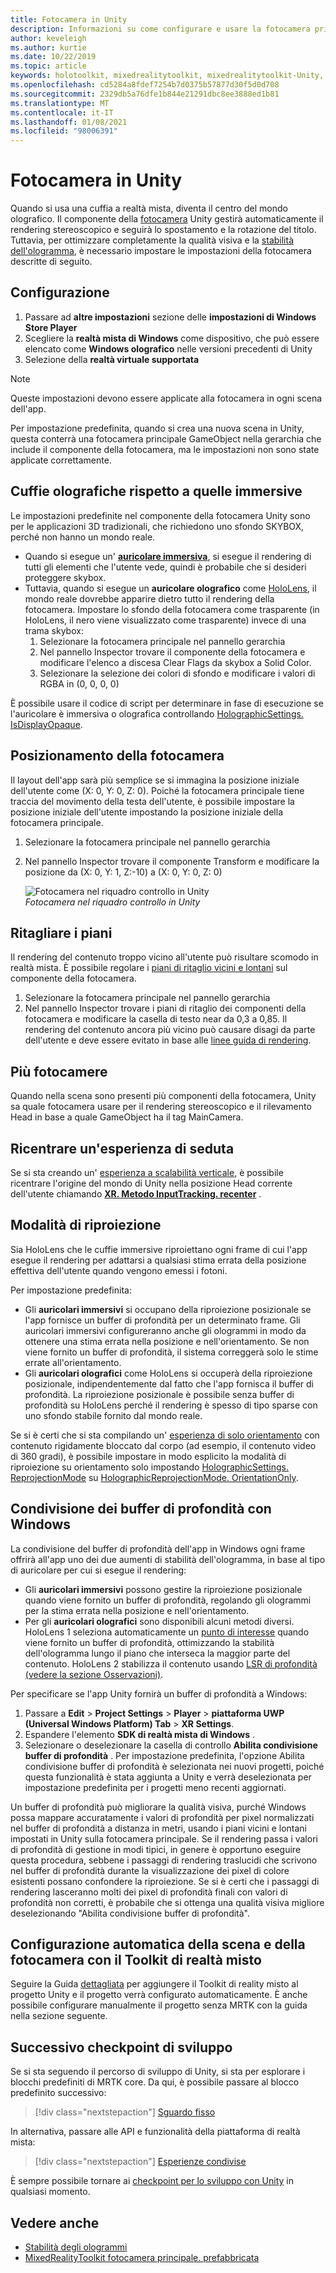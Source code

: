 ```yaml
---
title: Fotocamera in Unity
description: Informazioni su come configurare e usare la fotocamera principale di Unity per lo sviluppo di realtà mista di Windows per eseguire il rendering olografico.
author: keveleigh
ms.author: kurtie
ms.date: 10/22/2019
ms.topic: article
keywords: holotoolkit, mixedrealitytoolkit, mixedrealitytoolkit-Unity, rendering olografico, olografico, immersivo, punto di messa a fuoco, buffer di profondità, solo orientamento, posizionale, opaco, trasparente, clip, auricolare realtà mista, cuffia di realtà mista di Windows, auricolare della realtà virtuale
ms.openlocfilehash: cd5284a8fdef7254b7d0375b57877d30f5d0d708
ms.sourcegitcommit: 2329db5a76dfe1b844e21291dbc8ee3888ed1b81
ms.translationtype: MT
ms.contentlocale: it-IT
ms.lasthandoff: 01/08/2021
ms.locfileid: "98006391"
---
```

# <a name="camera-in-unity"></a>Fotocamera in Unity

Quando si usa una cuffia a realtà mista, diventa il centro del mondo olografico. Il componente della [fotocamera](https://docs.unity3d.com/Manual/class-Camera.html) Unity gestirà automaticamente il rendering stereoscopico e seguirà lo spostamento e la rotazione del titolo. Tuttavia, per ottimizzare completamente la qualità visiva e la [stabilità dell'ologramma](../platform-capabilities-and-apis/hologram-stability.md), è necessario impostare le impostazioni della fotocamera descritte di seguito.

## <a name="setup"></a>Configurazione

1. Passare ad **altre impostazioni** sezione delle **impostazioni di Windows Store Player**
2. Scegliere la **realtà mista di Windows** come dispositivo, che può essere elencato come **Windows olografico** nelle versioni precedenti di Unity
3. Selezione della **realtà virtuale supportata**

>[!NOTE]
>Queste impostazioni devono essere applicate alla fotocamera in ogni scena dell'app.
>
>Per impostazione predefinita, quando si crea una nuova scena in Unity, questa conterrà una fotocamera principale GameObject nella gerarchia che include il componente della fotocamera, ma le impostazioni non sono state applicate correttamente.

## <a name="holographic-vs-immersive-headsets"></a>Cuffie olografiche rispetto a quelle immersive

Le impostazioni predefinite nel componente della fotocamera Unity sono per le applicazioni 3D tradizionali, che richiedono uno sfondo SKYBOX, perché non hanno un mondo reale.

* Quando si esegue un' **[auricolare immersiva](../../discover/immersive-headset-hardware-details.md)**, si esegue il rendering di tutti gli elementi che l'utente vede, quindi è probabile che si desideri proteggere skybox.
* Tuttavia, quando si esegue un **auricolare olografico** come [HoloLens](../../hololens-hardware-details.md), il mondo reale dovrebbe apparire dietro tutto il rendering della fotocamera. Impostare lo sfondo della fotocamera come trasparente (in HoloLens, il nero viene visualizzato come trasparente) invece di una trama skybox:
    1. Selezionare la fotocamera principale nel pannello gerarchia
    2. Nel pannello Inspector trovare il componente della fotocamera e modificare l'elenco a discesa Clear Flags da skybox a Solid Color.
    3. Selezionare la selezione dei colori di sfondo e modificare i valori di RGBA in (0, 0, 0, 0)

È possibile usare il codice di script per determinare in fase di esecuzione se l'auricolare è immersiva o olografica controllando [HolographicSettings. IsDisplayOpaque](https://docs.unity3d.com/ScriptReference/XR.WSA.HolographicSettings.IsDisplayOpaque.html).

## <a name="positioning-the-camera"></a>Posizionamento della fotocamera

Il layout dell'app sarà più semplice se si immagina la posizione iniziale dell'utente come (X: 0, Y: 0, Z: 0). Poiché la fotocamera principale tiene traccia del movimento della testa dell'utente, è possibile impostare la posizione iniziale dell'utente impostando la posizione iniziale della fotocamera principale.

1. Selezionare la fotocamera principale nel pannello gerarchia
2. Nel pannello Inspector trovare il componente Transform e modificare la posizione da (X: 0, Y: 1, Z:-10) a (X: 0, Y: 0, Z: 0)

   ![Fotocamera nel riquadro controllo in Unity](images/maincamera-350px.png)  
   *Fotocamera nel riquadro controllo in Unity*

## <a name="clip-planes"></a>Ritagliare i piani

Il rendering del contenuto troppo vicino all'utente può risultare scomodo in realtà mista. È possibile regolare i [piani di ritaglio vicini e lontani](../platform-capabilities-and-apis/hologram-stability.md#hologram-render-distances) sul componente della fotocamera.

1. Selezionare la fotocamera principale nel pannello gerarchia
2. Nel pannello Inspector trovare i piani di ritaglio dei componenti della fotocamera e modificare la casella di testo near da 0,3 a 0,85. Il rendering del contenuto ancora più vicino può causare disagi da parte dell'utente e deve essere evitato in base alle [linee guida di rendering](../platform-capabilities-and-apis/hologram-stability.md#hologram-render-distances).

## <a name="multiple-cameras"></a>Più fotocamere

Quando nella scena sono presenti più componenti della fotocamera, Unity sa quale fotocamera usare per il rendering stereoscopico e il rilevamento Head in base a quale GameObject ha il tag MainCamera.

## <a name="recentering-a-seated-experience"></a>Ricentrare un'esperienza di seduta

Se si sta creando un' [esperienza a scalabilità verticale](../../design/coordinate-systems.md), è possibile ricentrare l'origine del mondo di Unity nella posizione Head corrente dell'utente chiamando **[XR. Metodo InputTracking. recenter](https://docs.unity3d.com/ScriptReference/XR.InputTracking.Recenter.html)** .

## <a name="reprojection-modes"></a>Modalità di riproiezione

Sia HoloLens che le cuffie immersive riproiettano ogni frame di cui l'app esegue il rendering per adattarsi a qualsiasi stima errata della posizione effettiva dell'utente quando vengono emessi i fotoni.

Per impostazione predefinita:

* Gli **auricolari immersivi** si occupano della riproiezione posizionale se l'app fornisce un buffer di profondità per un determinato frame. Gli auricolari immersivi configureranno anche gli ologrammi in modo da ottenere una stima errata nella posizione e nell'orientamento. Se non viene fornito un buffer di profondità, il sistema correggerà solo le stime errate all'orientamento.
* Gli **auricolari olografici** come HoloLens si occuperà della riproiezione posizionale, indipendentemente dal fatto che l'app fornisca il buffer di profondità.  La riproiezione posizionale è possibile senza buffer di profondità su HoloLens perché il rendering è spesso di tipo sparse con uno sfondo stabile fornito dal mondo reale.

Se si è certi che si sta compilando un' [esperienza di solo orientamento](coordinate-systems-in-unity.md#building-an-orientation-only-or-seated-scale-experience) con contenuto rigidamente bloccato dal corpo (ad esempio, il contenuto video di 360 gradi), è possibile impostare in modo esplicito la modalità di riproiezione su orientamento solo impostando [HolographicSettings. ReprojectionMode](https://docs.unity3d.com/ScriptReference/XR.WSA.HolographicSettings.ReprojectionMode.html) su [HolographicReprojectionMode. OrientationOnly](https://docs.unity3d.com/ScriptReference/XR.WSA.HolographicSettings.HolographicReprojectionMode.html).

## <a name="sharing-your-depth-buffers-with-windows"></a>Condivisione dei buffer di profondità con Windows

La condivisione del buffer di profondità dell'app in Windows ogni frame offrirà all'app uno dei due aumenti di stabilità dell'ologramma, in base al tipo di auricolare per cui si esegue il rendering:

* Gli **auricolari immersivi** possono gestire la riproiezione posizionale quando viene fornito un buffer di profondità, regolando gli ologrammi per la stima errata nella posizione e nell'orientamento.
* Per gli **auricolari olografici** sono disponibili alcuni metodi diversi. HoloLens 1 seleziona automaticamente un [punto di interesse](focus-point-in-unity.md) quando viene fornito un buffer di profondità, ottimizzando la stabilità dell'ologramma lungo il piano che interseca la maggior parte del contenuto. HoloLens 2 stabilizza il contenuto usando [LSR di profondità (vedere la sezione Osservazioni)](https://docs.microsoft.com/uwp/api/windows.graphics.holographic.holographiccamerarenderingparameters.setfocuspoint).

Per specificare se l'app Unity fornirà un buffer di profondità a Windows:

1. Passare a **Edit**  >  **Project Settings**  >  **Player**  >  **piattaforma UWP (Universal Windows Platform) Tab**  >  **XR Settings**.
2. Espandere l'elemento **SDK di realtà mista di Windows** .
3. Selezionare o deselezionare la casella di controllo **Abilita condivisione buffer di profondità** .  Per impostazione predefinita, l'opzione Abilita condivisione buffer di profondità è selezionata nei nuovi progetti, poiché questa funzionalità è stata aggiunta a Unity e verrà deselezionata per impostazione predefinita per i progetti meno recenti aggiornati.

Un buffer di profondità può migliorare la qualità visiva, purché Windows possa mappare accuratamente i valori di profondità per pixel normalizzati nel buffer di profondità a distanza in metri, usando i piani vicini e lontani impostati in Unity sulla fotocamera principale.  Se il rendering passa i valori di profondità di gestione in modi tipici, in genere è opportuno eseguire questa procedura, sebbene i passaggi di rendering traslucidi che scrivono nel buffer di profondità durante la visualizzazione dei pixel di colore esistenti possano confondere la riproiezione.  Se si è certi che i passaggi di rendering lasceranno molti dei pixel di profondità finali con valori di profondità non corretti, è probabile che si ottenga una qualità visiva migliore deselezionando "Abilita condivisione buffer di profondità".

## <a name="automatic-scene-and-camera-setup-with-mixed-reality-toolkit"></a>Configurazione automatica della scena e della fotocamera con il Toolkit di realtà misto 

Seguire la Guida [dettagliata](https://microsoft.github.io/MixedRealityToolkit-Unity/Documentation/GettingStartedWithTheMRTK.html) per aggiungere il Toolkit di reality misto al progetto Unity e il progetto verrà configurato automaticamente. È anche possibile configurare manualmente il progetto senza MRTK con la guida nella sezione seguente.

## <a name="next-development-checkpoint"></a>Successivo checkpoint di sviluppo

Se si sta seguendo il percorso di sviluppo di Unity, si sta per esplorare i blocchi predefiniti di MRTK core. Da qui, è possibile passare al blocco predefinito successivo:

> [!div class="nextstepaction"]
> [Sguardo fisso](gaze-in-unity.md)

In alternativa, passare alle API e funzionalità della piattaforma di realtà mista:

> [!div class="nextstepaction"]
> [Esperienze condivise](shared-experiences-in-unity.md)

È sempre possibile tornare ai [checkpoint per lo sviluppo con Unity](unity-development-overview.md#2-core-building-blocks) in qualsiasi momento.

## <a name="see-also"></a>Vedere anche

* [Stabilità degli ologrammi](../platform-capabilities-and-apis/hologram-stability.md)
* [MixedRealityToolkit fotocamera principale. prefabbricata](https://github.com/Microsoft/MixedRealityToolkit-Unity/tree/htk_release/Assets/HoloToolkit/Input/Prefabs)
